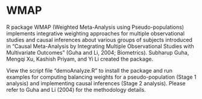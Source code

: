 # WMAP
R package WMAP (Weighted Meta-Analysis using Pseudo-populations) implements integrative weighting approaches for multiple observational studies and causal inferences about various groups of subjects introduced in “Causal Meta-Analysis by Integrating Multiple Observational Studies with Multivariate Outcomes” (Guha and Li, 2004; Biometrics). Subharup Guha, Mengqi Xu, Kashish Priyam, and Yi Li created the package.

View the script file “demoAnalyze.R” to install the package and run examples for computing balancing weights for a pseudo-population (Stage 1 analysis) and implementing causal inferences (Stage 2 analysis). Please refer to Guha and Li (2004) for the methodology details.
